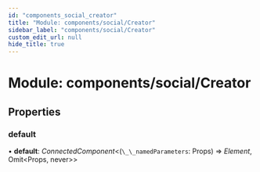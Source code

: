 ```yaml
---
id: "components_social_creator"
title: "Module: components/social/Creator"
sidebar_label: "components/social/Creator"
custom_edit_url: null
hide_title: true
---
```


# Module: components/social/Creator

## Properties

### default

• **default**: *ConnectedComponent*<(`\_\_namedParameters`: Props) => *Element*, Omit<Props, never\>\>
